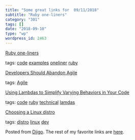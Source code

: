 ```yaml
---
title: "Some great links for  09/11/2018"
subtitle: "Ruby one-liners"
category: "301"
tags: []
date: "2018-09-10"
type: "wp"
wordpress_id: 2463
---
```

[Ruby one-liners](http://benoithamelin.tumblr.com/ruby1line/) 

 tags: [code](https://www.diigo.com/user/pitosalas/code) [examples](https://www.diigo.com/user/pitosalas/examples) [oneliner](https://www.diigo.com/user/pitosalas/oneliner) [ruby](https://www.diigo.com/user/pitosalas/ruby)

 [Developers Should Abandon Agile](https://ronjeffries.com/articles/018-01ff/abandon-1/) 

 tags: [Agile](https://www.diigo.com/user/pitosalas/Agile)

 [Using Lambdas to Simplify Varying Behaviors in Your Code](https://bbs-software.com/blog/2018/08/04/using-lambdas-to-simplify-varying-behaviors-in-your-code.html) 

 tags: [code](https://www.diigo.com/user/pitosalas/code) [ruby](https://www.diigo.com/user/pitosalas/ruby) [technical](https://www.diigo.com/user/pitosalas/technical) [lamdas](https://www.diigo.com/user/pitosalas/lamdas)

 [Choosing a Linux distro](https://dev.to/rapidnerd/choosing-a-linux-distro-1nhb?utm_source=Newsletter+Subscribers&utm_campaign=65231c8f48-EMAIL_CAMPAIGN_2018_08_20_10_19&utm_medium=email&utm_term=0_d8f11d5d1e-65231c8f48-154336497) 

 tags: [distro](https://www.diigo.com/user/pitosalas/distro) [linux](https://www.diigo.com/user/pitosalas/linux) [dev](https://www.diigo.com/user/pitosalas/dev)

Posted from [Diigo](https://www.diigo.com). The rest of my favorite links are [here](https://www.diigo.com/user/pitosalas).